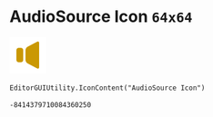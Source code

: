 # AudioSource Icon `64x64`
<img src="/img/AudioSource%20Icon.png" width=64 height=64>

``` CSharp
EditorGUIUtility.IconContent("AudioSource Icon")
```
```
-8414379710084360250
```
